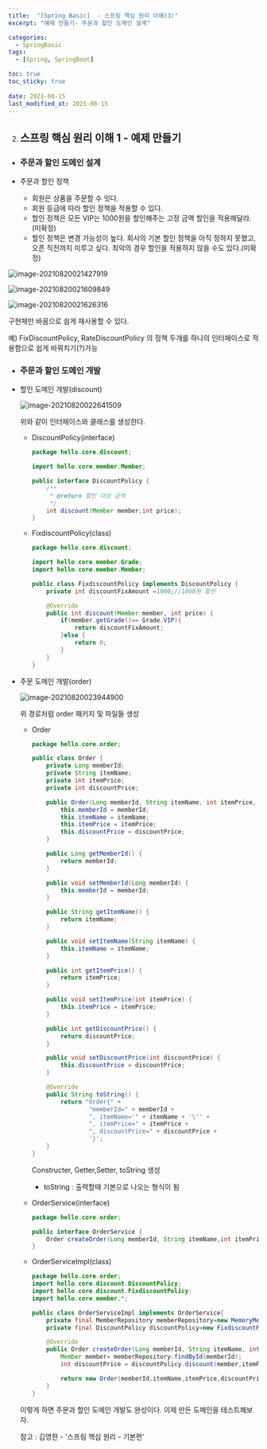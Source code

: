 ```yaml
---
title:  "[Spring Basic]  - 스프링 핵심 원리 이해(3)"
excerpt: "예제 만들기- 주문과 할인 도메인 설계"

categories:
  - SpringBasic
tags:
  - [Spring, SpringBoot]

toc: true
toc_sticky: true
 
date: 2021-08-15
last_modified_at: 2021-08-15
---
```


2. ## 스프링 핵심 원리 이해 1 - 예제 만들기

- ### 주문과 할인 도메인 설계

- 주문과 할인 정책
  - 회원은 상품을 주문할 수 잇다.
  - 회원 등급에 따라 할인 정책을 적용할 수 있다.
  - 할인 정책은 모든 VIP는 1000원을 할인해주는 고정 금액 할인을 적용해달라.(미확정)
  - 할인 정책은 변경 가능성이 높다. 회사의 기본 할인 정책을 아직 정하지 못했고, 오픈 직전까지 미루고 싶다. 최악의 경우 할인을 적용하지 않을 수도 있다.(미확정)

![image-20210820021427919](https://raw.githubusercontent.com/soleu/image_repo/main/img/image-20210820021427919.png)

![image-20210820021609849](https://raw.githubusercontent.com/soleu/image_repo/main/img/image-20210820021609849.png)

![image-20210820021626316](https://raw.githubusercontent.com/soleu/image_repo/main/img/image-20210820021626316.png)

구현체만 바꿈으로 쉽게 재사용할 수 있다.

예) FixDiscountPolicy, RateDiscountPolicy 의 정책 두개를 하나의 인터페이스로 적용함으로 쉽게 바꿔치기(?)가능



- ### 주문과 할인 도메인 개발

- 할인 도메인 개발(discount)

  ![image-20210820022641509](https://raw.githubusercontent.com/soleu/image_repo/main/img/image-20210820022641509.png)

  위와 같이 인터페이스와 클래스를 생성한다.

  - DiscountPolicy(interface)

    ```java
    package hello.core.discount;
    
    import hello.core.member.Member;
    
    public interface DiscountPolicy {
        /**
         * @return 할인 대상 금액
         */
        int discount(Member member,int price);
    }
    ```

  - FixdiscountPolicy(class)

    ```java
    package hello.core.discount;
    
    import hello.core.member.Grade;
    import hello.core.member.Member;
    
    public class FixdiscountPolicy implements DiscountPolicy {
        private int discountFixAmount =1000;//1000원 할인
    
        @Override
        public int discount(Member member, int price) {
            if(member.getGrade()== Grade.VIP){
                return discountFixAmount;
            }else {
                return 0;
            }
        }
    }
    ```

- 주문 도메인 개발(order)

  ![image-20210820023944900](https://raw.githubusercontent.com/soleu/image_repo/main/img/image-20210820023944900.png)

  위 경로처럼 order 패키지 및 파일들 생성

  - Order

    ```java
    package hello.core.order;
    
    public class Order {
        private Long memberId;
        private String itemName;
        private int itemPrice;
        private int discountPrice;
    
        public Order(Long memberId, String itemName, int itemPrice, int discountPrice) {
            this.memberId = memberId;
            this.itemName = itemName;
            this.itemPrice = itemPrice;
            this.discountPrice = discountPrice;
        }
    
        public Long getMemberId() {
            return memberId;
        }
    
        public void setMemberId(Long memberId) {
            this.memberId = memberId;
        }
    
        public String getItemName() {
            return itemName;
        }
    
        public void setItemName(String itemName) {
            this.itemName = itemName;
        }
    
        public int getItemPrice() {
            return itemPrice;
        }
    
        public void setItemPrice(int itemPrice) {
            this.itemPrice = itemPrice;
        }
    
        public int getDiscountPrice() {
            return discountPrice;
        }
    
        public void setDiscountPrice(int discountPrice) {
            this.discountPrice = discountPrice;
        }
    
        @Override
        public String toString() {
            return "Order{" +
                    "memberId=" + memberId +
                    ", itemName='" + itemName + '\'' +
                    ", itemPrice=" + itemPrice +
                    ", discountPrice=" + discountPrice +
                    '}';
        }
    }
    
    ```

    Constructer, Getter,Setter, toString 생성

    + toString : 출력할때 기본으로 나오는 형식이 됨

  - OrderService(interface)

    ```java
    package hello.core.order;
    
    public interface OrderService {
        Order createOrder(Long memberId, String itemName,int itemPrice);
    }
    ```

  - OrderServiceImpl(class)

    ```java
    package hello.core.order;
    import hello.core.discount.DiscountPolicy;
    import hello.core.discount.FixdiscountPolicy;
    import hello.core.member.*;
    
    public class OrderServiceImpl implements OrderService{
        private final MemberRepository memberRepository=new MemoryMemberRepository();
        private final DiscountPolicy discountPolicy=new FixdiscountPolicy();
    
        @Override
        public Order createOrder(Long memberId, String itemName, int itemPrice) {
            Member member= memberRepository.findById(memberId);
            int discountPrice = discountPolicy.discount(member,itemPrice);//할인율
    
            return new Order(memberId,itemName,itemPrice,discountPrice);
        }
    }
    ```

  이렇게 하면 주문과 할인 도메인 개발도 완성이다. 이제 만든 도메인을 테스트해보자.

  참고 : 김영한 - '스프링 핵심 원리 - 기본편'
